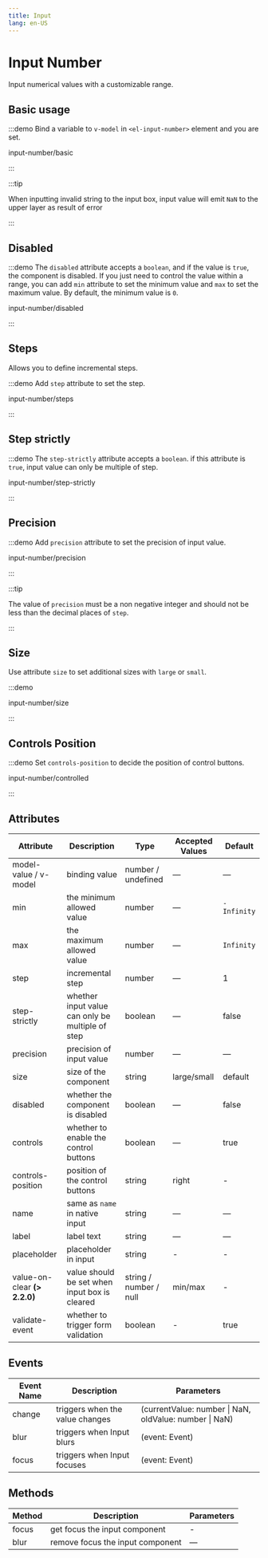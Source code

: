 ```yaml
---
title: Input
lang: en-US
---
```


# Input Number

Input numerical values with a customizable range.

## Basic usage

:::demo Bind a variable to `v-model` in `<el-input-number>` element and you are set.

input-number/basic

:::

:::tip

When inputting invalid string to the input box, input value will emit `NaN` to the upper layer as result of error

:::

## Disabled

:::demo The `disabled` attribute accepts a `boolean`, and if the value is `true`, the component is disabled. If you just need to control the value within a range, you can add `min` attribute to set the minimum value and `max` to set the maximum value. By default, the minimum value is `0`.

input-number/disabled

:::

## Steps

Allows you to define incremental steps.

:::demo Add `step` attribute to set the step.

input-number/steps

:::

## Step strictly

:::demo The `step-strictly` attribute accepts a `boolean`. if this attribute is `true`, input value can only be multiple of step.

input-number/step-strictly

:::

## Precision

:::demo Add `precision` attribute to set the precision of input value.

input-number/precision

:::

:::tip

The value of `precision` must be a non negative integer and should not be less than the decimal places of `step`.

:::

## Size

Use attribute `size` to set additional sizes with `large` or `small`.

:::demo

input-number/size

:::

## Controls Position

:::demo Set `controls-position` to decide the position of control buttons.

input-number/controlled

:::

## Attributes

| Attribute                     | Description                                      | Type                   | Accepted Values | Default     |
| ----------------------------- | ------------------------------------------------ | ---------------------- | --------------- | ----------- |
| model-value / v-model         | binding value                                    | number / undefined     | —               | —           |
| min                           | the minimum allowed value                        | number                 | —               | `-Infinity` |
| max                           | the maximum allowed value                        | number                 | —               | `Infinity`  |
| step                          | incremental step                                 | number                 | —               | 1           |
| step-strictly                 | whether input value can only be multiple of step | boolean                | —               | false       |
| precision                     | precision of input value                         | number                 | —               | —           |
| size                          | size of the component                            | string                 | large/small     | default     |
| disabled                      | whether the component is disabled                | boolean                | —               | false       |
| controls                      | whether to enable the control buttons            | boolean                | —               | true        |
| controls-position             | position of the control buttons                  | string                 | right           | -           |
| name                          | same as `name` in native input                   | string                 | —               | —           |
| label                         | label text                                       | string                 | —               | —           |
| placeholder                   | placeholder in input                             | string                 | -               | -           |
| value-on-clear **(\> 2.2.0)** | value should be set when input box is cleared    | string / number / null | min/max         | -           |
| validate-event                | whether to trigger form validation               | boolean                | -               | true        |

## Events

| Event Name | Description                     | Parameters                                             |
| ---------- | ------------------------------- | ------------------------------------------------------ |
| change     | triggers when the value changes | (currentValue: number \| NaN, oldValue: number \| NaN) |
| blur       | triggers when Input blurs       | (event: Event)                                         |
| focus      | triggers when Input focuses     | (event: Event)                                         |

## Methods

| Method | Description                      | Parameters |
| ------ | -------------------------------- | ---------- |
| focus  | get focus the input component    | -          |
| blur   | remove focus the input component | —          |

